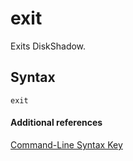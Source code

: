 # exit



Exits DiskShadow.

## Syntax

```
exit
```

#### Additional references

[Command-Line Syntax Key](command-line-syntax-key.md)